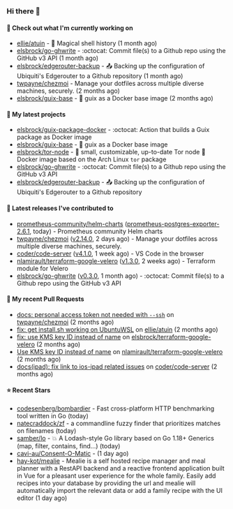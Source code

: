 ### Hi there 👋

#### 👷 Check out what I'm currently working on

- [ellie/atuin](https://github.com/ellie/atuin) - 🐢 Magical shell history (1 month ago)
- [elsbrock/go-ghwrite](https://github.com/elsbrock/go-ghwrite) - :octocat: Commit file(s) to a Github repo using the GitHub v3 API (1 month ago)
- [elsbrock/edgerouter-backup](https://github.com/elsbrock/edgerouter-backup) - :outbox_tray: Backing up the configuration of Ubiquiti&#39;s Edgerouter to a Github repository (1 month ago)
- [twpayne/chezmoi](https://github.com/twpayne/chezmoi) - Manage your dotfiles across multiple diverse machines, securely. (2 months ago)
- [elsbrock/guix-base](https://github.com/elsbrock/guix-base) - :whale: guix as a Docker base image (2 months ago)

#### 🌱 My latest projects

- [elsbrock/guix-package-docker](https://github.com/elsbrock/guix-package-docker) - :octocat: Action that builds a Guix package as Docker image
- [elsbrock/guix-base](https://github.com/elsbrock/guix-base) - :whale: guix as a Docker base image
- [elsbrock/tor-node](https://github.com/elsbrock/tor-node) - :rocket: small, customizable, up-to-date Tor node :whale: Docker image based on the Arch Linux `tor` package
- [elsbrock/go-ghwrite](https://github.com/elsbrock/go-ghwrite) - :octocat: Commit file(s) to a Github repo using the GitHub v3 API
- [elsbrock/edgerouter-backup](https://github.com/elsbrock/edgerouter-backup) - :outbox_tray: Backing up the configuration of Ubiquiti&#39;s Edgerouter to a Github repository

#### 🔭 Latest releases I've contributed to

- [prometheus-community/helm-charts](https://github.com/prometheus-community/helm-charts) ([prometheus-postgres-exporter-2.6.1](https://github.com/prometheus-community/helm-charts/releases/tag/prometheus-postgres-exporter-2.6.1), today) - Prometheus community Helm charts
- [twpayne/chezmoi](https://github.com/twpayne/chezmoi) ([v2.14.0](https://github.com/twpayne/chezmoi/releases/tag/v2.14.0), 2 days ago) - Manage your dotfiles across multiple diverse machines, securely.
- [coder/code-server](https://github.com/coder/code-server) ([v4.1.0](https://github.com/coder/code-server/releases/tag/v4.1.0), 1 week ago) - VS Code in the browser
- [nlamirault/terraform-google-velero](https://github.com/nlamirault/terraform-google-velero) ([v1.3.0](https://github.com/nlamirault/terraform-google-velero/releases/tag/v1.3.0), 2 weeks ago) - Terraform module for Velero
- [elsbrock/go-ghwrite](https://github.com/elsbrock/go-ghwrite) ([v0.3.0](https://github.com/elsbrock/go-ghwrite/releases/tag/v0.3.0), 1 month ago) - :octocat: Commit file(s) to a Github repo using the GitHub v3 API

#### 🔨 My recent Pull Requests

- [docs: personal access token not needed with `--ssh`](https://github.com/twpayne/chezmoi/pull/1818) on [twpayne/chezmoi](https://github.com/twpayne/chezmoi) (2 months ago)
- [fix: get install.sh working on UbuntuWSL](https://github.com/ellie/atuin/pull/260) on [ellie/atuin](https://github.com/ellie/atuin) (2 months ago)
- [fix: use KMS key ID instead of name](https://github.com/elsbrock/terraform-google-velero/pull/1) on [elsbrock/terraform-google-velero](https://github.com/elsbrock/terraform-google-velero) (2 months ago)
- [Use KMS key ID instead of name](https://github.com/nlamirault/terraform-google-velero/pull/27) on [nlamirault/terraform-google-velero](https://github.com/nlamirault/terraform-google-velero) (2 months ago)
- [docs(ipad): fix link to ios-ipad related issues](https://github.com/coder/code-server/pull/4651) on [coder/code-server](https://github.com/coder/code-server) (2 months ago)

#### ⭐ Recent Stars

- [codesenberg/bombardier](https://github.com/codesenberg/bombardier) - Fast cross-platform HTTP benchmarking tool written in Go (today)
- [natecraddock/zf](https://github.com/natecraddock/zf) - a commandline fuzzy finder that prioritizes matches on filenames (today)
- [samber/lo](https://github.com/samber/lo) - 💥  A Lodash-style Go library based on Go 1.18&#43; Generics (map, filter, contains, find...) (today)
- [cavi-au/Consent-O-Matic](https://github.com/cavi-au/Consent-O-Matic) -  (1 day ago)
- [hay-kot/mealie](https://github.com/hay-kot/mealie) - Mealie is a self hosted recipe manager and meal planner with a RestAPI backend and a reactive frontend application built in Vue for a pleasant user experience for the whole family. Easily add recipes into your database by providing the url and mealie will automatically import the relevant data or add a family recipe with the UI editor (1 day ago)

